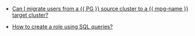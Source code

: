 * [Can I migrate users from a {{ PG }} source cluster to a {{ mpg-name }} target cluster?](#user-migration)

* [How to create a role using SQL queries?](#create-role)